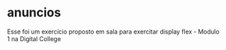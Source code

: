 # anuncios
Esse foi um exercício proposto em sala para exercitar display flex - Modulo 1 na Digital College
